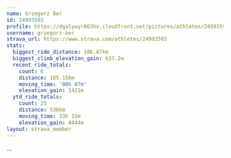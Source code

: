 ```yaml
---
name: Grzegorz Ber
id: 24993593
profile: https://dgalywyr863hv.cloudfront.net/pictures/athletes/24993593/7453165/11/large.jpg
username: grzegorz-ber
strava_url: https://www.strava.com/athletes/24993593
stats:
  biggest_ride_distance: 106.87km
  biggest_climb_elevation_gain: 637.2m
  recent_ride_totals:
    count: 6
    distance: 165.15km
    moving_time: '08h 47m'
    elevation_gain: 1421m
  ytd_ride_totals:
    count: 25
    distance: 536km
    moving_time: 33h 15m
    elevation_gain: 4444m
layout: strava_member
--- 
```

...
